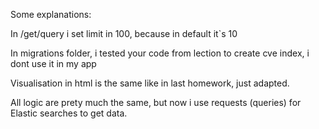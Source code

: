 Some explanations:

In /get/query i set limit in 100, because in default it`s 10

In migrations folder, i tested your code from lection to create cve index, i dont use it in my app

Visualisation in html is the same like in last homework, just adapted.

All logic are prety much the same, but now i use requests (queries) for Elastic searches to get data. 
